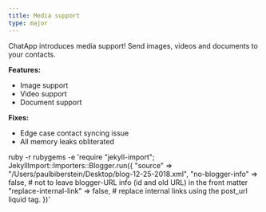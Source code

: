 ```yaml
---
title: Media support
type: major
---
```


ChatApp introduces media support! Send images, videos and documents to your contacts.

**Features:**

* Image support
* Video support
* Document support

**Fixes:**

* Edge case contact syncing issue
* All memory leaks obliterated

ruby -r rubygems -e 'require "jekyll-import";
    JekyllImport::Importers::Blogger.run({
      "source"                => "/Users/paulbiberstein/Desktop/blog-12-25-2018.xml",
      "no-blogger-info"       => false, # not to leave blogger-URL info (id and old URL) in the front matter
      "replace-internal-link" => false, # replace internal links using the post_url liquid tag.
    })'